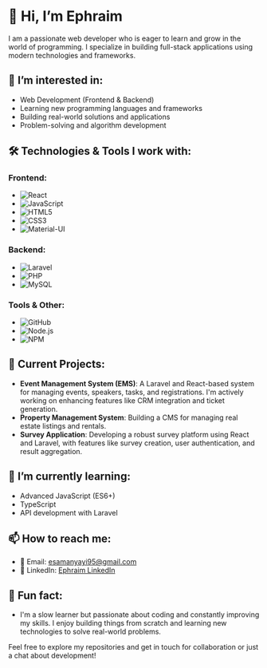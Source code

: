 # 👋 Hi, I’m Ephraim

I am a passionate web developer who is eager to learn and grow in the world of programming. I specialize in building full-stack applications using modern technologies and frameworks.

## 👀 I’m interested in:
- Web Development (Frontend & Backend)
- Learning new programming languages and frameworks
- Building real-world solutions and applications
- Problem-solving and algorithm development

## 🛠️ Technologies & Tools I work with:

### Frontend:
- ![React](https://img.shields.io/badge/-React.js-61DAFB?style=flat&logo=react&logoColor=black)
- ![JavaScript](https://img.shields.io/badge/-JavaScript-F7DF1E?style=flat&logo=javascript&logoColor=black)
- ![HTML5](https://img.shields.io/badge/-HTML5-E34F26?style=flat&logo=html5&logoColor=white)
- ![CSS3](https://img.shields.io/badge/-CSS3-1572B6?style=flat&logo=css3&logoColor=white)
- ![Material-UI](https://img.shields.io/badge/-Material%20UI-0081CB?style=flat&logo=mui&logoColor=white)

### Backend:
- ![Laravel](https://img.shields.io/badge/-Laravel-F05340?style=flat&logo=laravel&logoColor=white)
- ![PHP](https://img.shields.io/badge/-PHP-777BB4?style=flat&logo=php&logoColor=white)
- ![MySQL](https://img.shields.io/badge/-MySQL-4479A1?style=flat&logo=mysql&logoColor=white)

### Tools & Other:
- ![GitHub](https://img.shields.io/badge/-GitHub-181717?style=flat&logo=github&logoColor=white)
- ![Node.js](https://img.shields.io/badge/-Node.js-339933?style=flat&logo=node.js&logoColor=white)
- ![NPM](https://img.shields.io/badge/-NPM-CB3837?style=flat&logo=npm&logoColor=white)

## 🚀 Current Projects:
- **Event Management System (EMS)**: A Laravel and React-based system for managing events, speakers, tasks, and registrations. I'm actively working on enhancing features like CRM integration and ticket generation.
- **Property Management System**: Building a CMS for managing real estate listings and rentals.
- **Survey Application**: Developing a robust survey platform using React and Laravel, with features like survey creation, user authentication, and result aggregation.

## 🌱 I’m currently learning:
- Advanced JavaScript (ES6+)
- TypeScript
- API development with Laravel

## 📫 How to reach me:
- 📧 Email: [esamanyayi95@gmail.com](mailto:esamanyayi95@gmail.com)
- 🔗 LinkedIn: [Ephraim LinkedIn](https://www.linkedin.com/in/your-linkedin-url)

## 💬 Fun fact:
- I'm a slow learner but passionate about coding and constantly improving my skills. I enjoy building things from scratch and learning new technologies to solve real-world problems.

Feel free to explore my repositories and get in touch for collaboration or just a chat about development!
